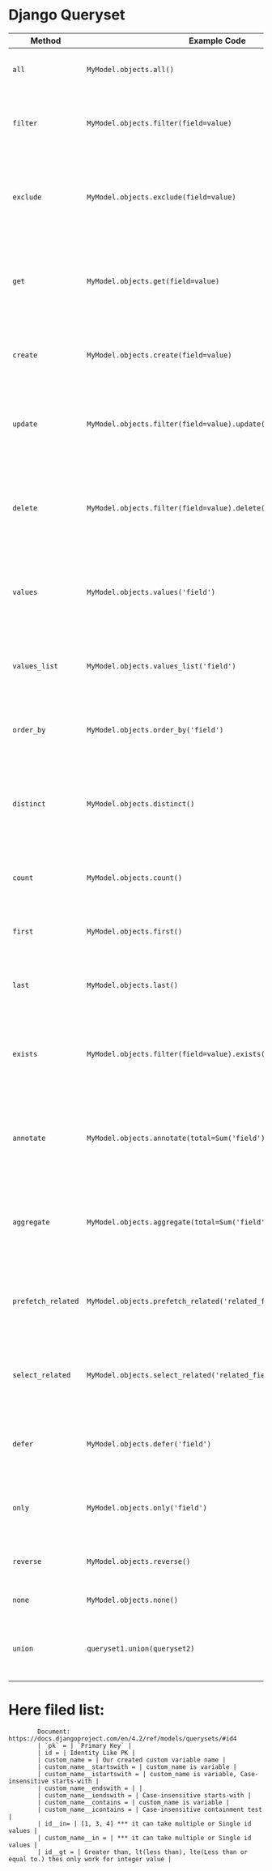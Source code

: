 # Django Queryset

| Method                   | Example Code                                 | Description                                                                      |
|--------------------------|----------------------------------------------|----------------------------------------------------------------------------------|
| `all`                    | `MyModel.objects.all()`                     | Returns all objects in the QuerySet                                              |
| `filter`                 | `MyModel.objects.filter(field=value)`       | Filters the QuerySet by the specified field and value                            |
| `exclude`                | `MyModel.objects.exclude(field=value)`      | Excludes objects with the specified field and value from the QuerySet            |
| `get`                    | `MyModel.objects.get(field=value)`          | Retrieves a single object matching the specified field and value                 |
| `create`                 | `MyModel.objects.create(field=value)`       | Creates a new object with the specified field and value                          |
| `update`                 | `MyModel.objects.filter(field=value).update(new_field=new_value)` | Updates the objects in the QuerySet with the new field and value  |
| `delete`                 | `MyModel.objects.filter(field=value).delete()` | Deletes the objects in the QuerySet matching the specified field and value       |
| `values`                 | `MyModel.objects.values('field')`           | Returns a QuerySet containing dictionaries with the specified field values       |
| `values_list`            | `MyModel.objects.values_list('field')`      | Returns a QuerySet containing tuples with the specified field values             |
| `order_by`               | `MyModel.objects.order_by('field')`         | Orders the QuerySet by the specified field                                       |
| `distinct`               | `MyModel.objects.distinct()`                | Returns a QuerySet with distinct results based on the specified fields           |
| `count`                  | `MyModel.objects.count()`                   | Returns the number of objects in the QuerySet                                    |
| `first`                  | `MyModel.objects.first()`                   | Retrieves the first object in the QuerySet                                       |
| `last`                   | `MyModel.objects.last()`                    | Retrieves the last object in the QuerySet                                        |
| `exists`                 | `MyModel.objects.filter(field=value).exists()` | Checks if any objects in the QuerySet match the specified field and value        |
| `annotate`               | `MyModel.objects.annotate(total=Sum('field'))` | Adds an annotation to the QuerySet, such as the sum of a field's values          |
| `aggregate`              | `MyModel.objects.aggregate(total=Sum('field'))` | Returns a dictionary with the result of aggregating the specified field values   |
| `prefetch_related`       | `MyModel.objects.prefetch_related('related_field')` | Prefetches related objects, reducing the number of database queries              |
| `select_related`         | `MyModel.objects.select_related('related_field')` | Performs a SQL join and includes related fields in the QuerySet                  |
| `defer`                  | `MyModel.objects.defer('field')`            | Defers the loading of the specified field in the QuerySet                        |
| `only`                   | `MyModel.objects.only('field')`             | Loads only the specified field(s) in the QuerySet                                |
| `reverse`                | `MyModel.objects.reverse()`                 | Reverses the order of the QuerySet                                              |
| `none`                   | `MyModel.objects.none()`                    | Returns an empty QuerySet                                                        |
| `union`                  | `queryset1.union(queryset2)`                | Returns a QuerySet that is the union of two QuerySets                            |

# Here filed list: 
            Document: https://docs.djangoproject.com/en/4.2/ref/models/querysets/#id4
            | `pk` = | `Primary Key` |
            | id = | Identity Like PK |
            | custom_name = | Our created custom variable name |
            | custom_name__startswith = | custom_name is variable |
            | custom_name__istartswith = | custom_name is variable, Case-insensitive starts-with |
            | custom_name__endswith = | |
            | custom_name__iendswith = | Case-insensitive starts-with |
            | custom_name__contains = | custom_name is variable |
            | custom_name__icontains = | Case-insensitive containment test |
            | id__in= | [1, 3, 4] *** it can take multiple or Single id values |
            | custom_name__in = | *** it can take multiple or Single id values |
            | id__gt = | Greater than, lt(less than), lte(Less than or equal to.) thes only work for integer value |
